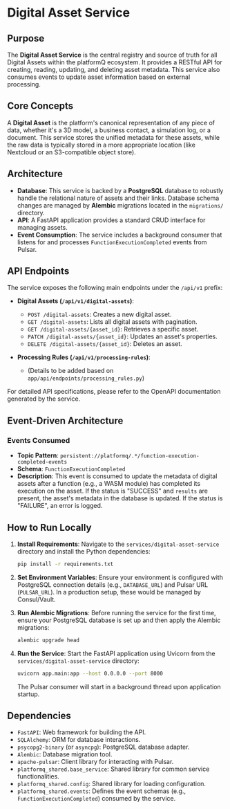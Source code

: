 # Digital Asset Service

## Purpose

The **Digital Asset Service** is the central registry and source of truth for all Digital Assets within the platformQ ecosystem. It provides a RESTful API for creating, reading, updating, and deleting asset metadata. This service also consumes events to update asset information based on external processing.

## Core Concepts

A **Digital Asset** is the platform's canonical representation of any piece of data, whether it's a 3D model, a business contact, a simulation log, or a document. This service stores the unified metadata for these assets, while the raw data is typically stored in a more appropriate location (like Nextcloud or an S3-compatible object store).

## Architecture

*   **Database**: This service is backed by a **PostgreSQL** database to robustly handle the relational nature of assets and their links. Database schema changes are managed by **Alembic** migrations located in the `migrations/` directory.
*   **API**: A FastAPI application provides a standard CRUD interface for managing assets.
*   **Event Consumption**: The service includes a background consumer that listens for and processes `FunctionExecutionCompleted` events from Pulsar.

## API Endpoints

The service exposes the following main endpoints under the `/api/v1` prefix:

*   **Digital Assets (`/api/v1/digital-assets`)**:
    *   `POST /digital-assets`: Creates a new digital asset.
    *   `GET /digital-assets`: Lists all digital assets with pagination.
    *   `GET /digital-assets/{asset_id}`: Retrieves a specific asset.
    *   `PATCH /digital-assets/{asset_id}`: Updates an asset's properties.
    *   `DELETE /digital-assets/{asset_id}`: Deletes an asset.

*   **Processing Rules (`/api/v1/processing-rules`)**:
    *   (Details to be added based on `app/api/endpoints/processing_rules.py`)

For detailed API specifications, please refer to the OpenAPI documentation generated by the service.

## Event-Driven Architecture

### Events Consumed

-   **Topic Pattern**: `persistent://platformq/.*/function-execution-completed-events`
-   **Schema**: `FunctionExecutionCompleted`
-   **Description**: This event is consumed to update the metadata of digital assets after a function (e.g., a WASM module) has completed its execution on the asset. If the status is "SUCCESS" and `results` are present, the asset's metadata in the database is updated. If the status is "FAILURE", an error is logged.

## How to Run Locally

1.  **Install Requirements**:
    Navigate to the `services/digital-asset-service` directory and install the Python dependencies:
    ```bash
    pip install -r requirements.txt
    ```

2.  **Set Environment Variables**:
    Ensure your environment is configured with PostgreSQL connection details (e.g., `DATABASE_URL`) and Pulsar URL (`PULSAR_URL`). In a production setup, these would be managed by Consul/Vault.

3.  **Run Alembic Migrations**:
    Before running the service for the first time, ensure your PostgreSQL database is set up and then apply the Alembic migrations:
    ```bash
    alembic upgrade head
    ```

4.  **Run the Service**:
    Start the FastAPI application using Uvicorn from the `services/digital-asset-service` directory:
    ```bash
    uvicorn app.main:app --host 0.0.0.0 --port 8000
    ```
    The Pulsar consumer will start in a background thread upon application startup.

## Dependencies

-   `FastAPI`: Web framework for building the API.
-   `SQLAlchemy`: ORM for database interactions.
-   `psycopg2-binary` (or `asyncpg`): PostgreSQL database adapter.
-   `Alembic`: Database migration tool.
-   `apache-pulsar`: Client library for interacting with Pulsar.
-   `platformq_shared.base_service`: Shared library for common service functionalities.
-   `platformq_shared.config`: Shared library for loading configuration.
-   `platformq_shared.events`: Defines the event schemas (e.g., `FunctionExecutionCompleted`) consumed by the service. 